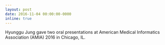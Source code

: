 ```yaml
---
layout: post
date: 2016-11-04 00:00:00-0000
inline: true
---
```


Hyunggu Jung gave two oral presentations at American Medical Informatics
Association (AMIA) 2016 in Chicago, IL.
